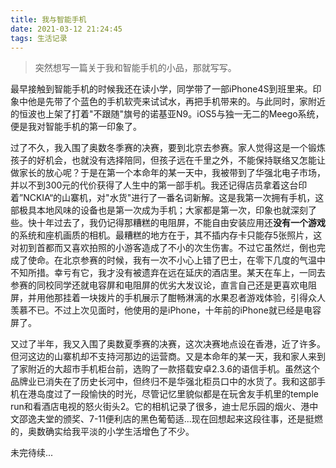 ```yaml
---
title: 我与智能手机
date: 2021-03-12 21:24:45
tags: 生活记录
---
```


> 突然想写一篇关于我和智能手机的小品，那就写写。

​	最早接触到智能手机的时候我还在读小学，同学带了一部iPhone4S到班里来。印象中他是先带了个蓝色的手机软壳来试试水，再把手机带来的。与此同时，家附近的恒波也上架了打着"不跟随"旗号的诺基亚N9。iOS5与独一无二的Meego系统，便是我对智能手机的第一印象了。

​	过了不久，我入围了奥数冬季赛的决赛，要到北京去参赛。家人觉得这是一个锻炼孩子的好机会，也就没有选择陪同，但孩子远在千里之外，不能保持联络又怎能让做家长的放心呢？于是在第一个本命年的某一天中，我被带到了华强北电子市场，并以不到300元的代价获得了人生中的第一部手机。我还记得店员拿着这台印着”NCKIA“的山寨机，对"水货"进行了一番名词新解。这是我第一次拥有手机，这部极具本地风味的设备也是第一次成为手机；大家都是第一次，印象也就深刻了些。快十年过去了，我仍记得那糟糕的电阻屏，不能自由安装应用还**没有一个游戏**的系统和座机画质的相机。最糟糕的地方在于，其不插内存卡只能存5张照片，这对初到首都而又喜欢拍照的小游客造成了不小的次生伤害。不过它虽然烂，倒也完成了使命。在北京参赛的时候，我有一次不小心上错了巴士，在零下几度的气温中不知所措。幸亏有它，我才没有被遗弃在远在延庆的酒店里。某天在车上，一同去参赛的同校同学还就电容屏和电阻屏的优劣大发议论，直言自己还是更喜欢电阻屏，并用他那挂着一块拨片的手机展示了酣畅淋漓的水果忍者游戏体验，引得众人羡慕不已。不过上次见面时，他使用的是iPhone，十年前的iPhone就已经是电容屏了。

​	又过了半年，我又入围了奥数夏季赛的决赛，这次决赛地点设在香港，近了许多。但河这边的山寨机却不支持河那边的运营商。又是本命年的某一天，我和家人来到了家附近的大超市手机柜台前，选购了一款搭载安卓2.3.6的语信手机。虽然这个品牌业已消失在了历史长河中，但终归不是华强北柜员口中的水货了。我和这部手机在港岛度过了一段愉快的时光，尽管记忆里貌似都是在玩舍友手机里的temple run和看酒店电视的怒火街头2。它的相机记录了很多，迪士尼乐园的烟火、港中文邵逸夫堂的颁奖、7-11便利店的黑色葡萄适...现在回想起来这段往事，还是挺燃的，奥数确实给我平淡的小学生活增色了不少。

未完待续...